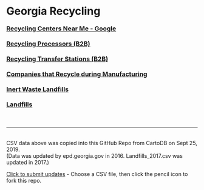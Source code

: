 # Georgia Recycling

<style>
#boldlinks a {
	font-size: 1.17em;
    font-weight: bold;
    display: block;
    margin-bottom: 20px;
}
</style>

<div id="boldlinks">

<a href="https://www.google.com/search?q=Recycling+near+me" target="_parent">Recycling Centers Near Me - Google</a>

<!--
RecycleSearch.com doesn't work in iFrame. Returns New York.
Also lacks CHARM.  Far from comprehensive.
-->
<!--
<a href="https://recyclesearch.com" target="_parent">Recycling Centers - RecycleSearch.com</a>
-->
<a href="https://data.georgia.org/#processors" target="_parent">Recycling Processors (B2B)</a>

<a href="https://data.georgia.org/#transfer" target="_parent">Recycling Transfer Stations (B2B)</a>

<a href="https://data.georgia.org/#recyclers" target="_parent">Companies that Recycle during Manufacturing</a>

<a href="https://data.georgia.org/#inert_waste_landfills" target="_parent">Inert Waste Landfills</a>

<a href="https://data.georgia.org/#landfills" target="_parent">Landfills</a>

</div>
 

<br><hr><br>
CSV data above was copied into this GitHub Repo from CartoDB on Sept 25, 2019.  
(Data was updated by epd.georgia.gov in 2016.  Landfills_2017.csv was updated in 2017.)  

<a href="https://github.com/modelearth/community/tree/master/recycling/ga" target="_parent">Click to submit updates</a> - Choose a CSV file, then click the pencil icon to fork this repo.  